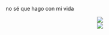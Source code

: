 no sé que hago con mi vida
<div align="center">
  <img src="https://github-readme-stats.vercel.app/api?username=carlettos1&count_private=true&show_icons=true&theme=tokyonight"/>
</div>
<div align="center">
  <img src="https://github-readme-stats.vercel.app/api/top-langs/?username=carlettos1&theme=tokyonight&layout=compact&count_private=true"/>
</div>
